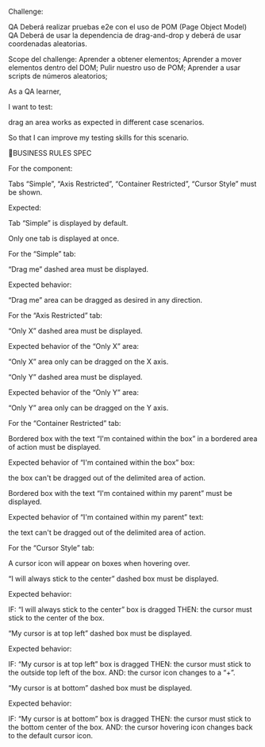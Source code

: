 Challenge:

QA Deberá realizar pruebas e2e con el uso de POM (Page Object Model) QA Deberá de usar la dependencia de drag-and-drop y deberá de usar coordenadas
aleatorias.

Scope del challenge: Aprender a obtener elementos; Aprender a mover elementos dentro del DOM; Pulir nuestro uso de POM; Aprender a usar scripts de
números aleatorios;

As a QA learner,

I want to test:

drag an area works as expected in different case scenarios.

So that I can improve my testing skills for this scenario.

🚩BUSINESS RULES SPEC

For the component:

Tabs “Simple”, “Axis Restricted”, “Container Restricted”, “Cursor Style” must be shown.

Expected:

Tab “Simple” is displayed by default.

Only one tab is displayed at once.

For the “Simple” tab:

“Drag me” dashed area must be displayed.

Expected behavior:

“Drag me” area can be dragged as desired in any direction.

For the “Axis Restricted” tab:

“Only X” dashed area must be displayed.

Expected behavior of the “Only X” area:

“Only X” area only can be dragged on the X axis.

“Only Y” dashed area must be displayed.

Expected behavior of the “Only Y” area:

“Only Y” area only can be dragged on the Y axis.

For the “Container Restricted” tab:

Bordered box with the text “I'm contained within the box” in a bordered area of action must be displayed.

Expected behavior of “I'm contained within the box” box:

the box can't be dragged out of the delimited area of action.

Bordered box with the text “I'm contained within my parent” must be displayed.

Expected behavior of “I'm contained within my parent” text:

the text can't be dragged out of the delimited area of action.

For the “Cursor Style” tab:

A cursor icon will appear on boxes when hovering over.

“I will always stick to the center” dashed box must be displayed.

Expected behavior:

IF: “I will always stick to the center” box is dragged THEN: the cursor must stick to the center of the box.

“My cursor is at top left” dashed box must be displayed.

Expected behavior:

IF: “My cursor is at top left” box is dragged THEN: the cursor must stick to the outside top left of the box. AND: the cursor icon changes to a “+”.

“My cursor is at bottom” dashed box must be displayed.

Expected behavior:

IF: “My cursor is at bottom” box is dragged THEN: the cursor must stick to the bottom center of the box. AND: the cursor hovering icon changes back to
the default cursor icon.
